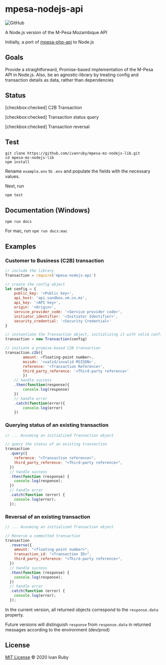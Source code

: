 # mpesa-nodejs-api

![GitHub](https://img.shields.io/github/license/ivanruby/mpesa-nodejs-api)

A Node.js version of the M-Pesa Mozambique API

Initially, a port of [mpesa-php-api](https://github.com/abdulmueid/mpesa-php-api) to Node.js

## Goals

Provide a straightforward, Promise-based implementation of the M-Pesa API in Node.js.
Also, be an agnostic-library by treating config and transaction details as data, rather than dependencies

## Status

[checkbox:checked] C2B Transaction

[checkbox:checked] Transaction status query

[checkbox:checked] Transaction reversal

## Test

```
git clone https://github.com/ivanruby/mpesa-mz-nodejs-lib.git
cd mpesa-mz-nodejs-lib
npm install
```

Rename `example.env` to `.env` and populate the fields with the necessary values.

Next, run

`npm test`

## Documentation (Windows)

```
npm run docs
```

For mac, run `npm run docs:mac`

## Examples

### Customer to Business (C2B) transaction

```javascript
// include the library
Transaction = require('mpesa-nodejs-api')

// create the config object
let config = {
    public_key: '<Public key>',
    api_host: 'api.sandbox.vm.co.mz',
    api_key: '<API key>',
    origin: '<Origin>',
    service_provider_code: '<Service provider code>',
    initiator_identifier: '<Initiator Identifier>',
    security_credential: '<Security Credential>'
}

// instantiate the Transaction object, initializing it with valid config
transaction = new Transaction(config)

// initiate a promise-based C2B transaction
transaction.c2b({
        amount: <floating-point number>,
        msisdn: '<valid/invalid MSISDN>',
        reference: '<Transaction Reference>',
        third_party_reference: '<Third-party reference>'
        })
    // handle success
    .then(function(response){
        console.log(response)
    })
    // handle error
    .catch(function(error){
        console.log(error)
    })
```

### Querying status of an existing transaction

```javascript
// ... Assuming an initialized Transaction object

// query the status of an existing transaction
transaction
  .query({
    reference: "<Transaction reference>",
    third_party_reference: "<Third-party reference>",
  })
  // handle success
  .then(function (response) {
    console.log(response);
  })
  // handle error
  .catch(function (error) {
    console.log(error);
  });
```

### Reversal of an existing transaction

```javascript
// ... Assuming an initialized Transaction object

// Reverse a committed transaction
transaction
  .reverse({
    amount: "<floating-point number>",
    transaction_id: "<Transaction ID>",
    third_party_reference: "<Third-party reference>",
  })
  // handle success
  .then(function (response) {
    console.log(response);
  })
  // handle error
  .catch(function (error) {
    console.log(error);
  });
```

In the current version, all returned objects correspond to the `response.data` property.

Future versions will distinguish `response` from `response.data` in returned messages according to the environment (dev/prod)

## License

[MIT License](LICENSE) &copy; 2020 Ivan Ruby
